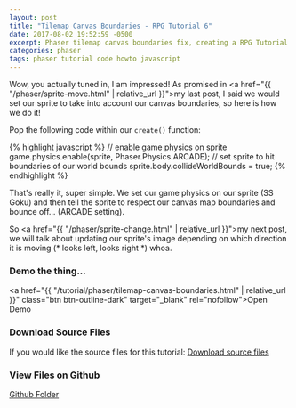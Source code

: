 ```yaml
---
layout: post
title: "Tilemap Canvas Boundaries - RPG Tutorial 6"
date: 2017-08-02 19:52:59 -0500
excerpt: Phaser tilemap canvas boundaries fix, creating a RPG Tutorial 6
categories: phaser
tags: phaser tutorial code howto javascript
---
```


Wow, you actually tuned in, I am impressed! As promised in <a href="{{ "/phaser/sprite-move.html" | relative_url }}">my last post</a>, I said we would set our sprite to take into account our canvas boundaries, so here is how we do it!

Pop the following code within our `create()` function:

{% highlight javascript %}
// enable game physics on sprite
game.physics.enable(sprite, Phaser.Physics.ARCADE);
// set sprite to hit boundaries of our world bounds
sprite.body.collideWorldBounds = true;
{% endhighlight %}

That's really it, super simple. We set our game physics on our sprite (SS Goku) and then tell the sprite to respect our canvas map boundaries and bounce off... (ARCADE setting).

So <a href="{{ "/phaser/sprite-change.html" | relative_url }}">my next post</a>, we will talk about updating our sprite's image depending on which direction it is moving (* looks left, looks right *) whoa.

### Demo the thing...
<a href="{{ "/tutorial/phaser/tilemap-canvas-boundaries.html" | relative_url }}" class="btn btn-outline-dark" target="_blank" rel="nofollow">Open Demo</a>  

### Download Source Files
If you would like the source files for this tutorial: <a href="/assets/downloads/phaser/tilemap-canvas-boundaries-tutorial_blog.calebnance.com.zip" class="btn btn-outline-dark" download>Download source files</a>

### View Files on Github
<a href="https://github.com/calebnance/blog-calebnance_phaser-tutorials/tree/master/6-tilemap-boundaries" class="btn btn-outline-dark">Github Folder</a>
